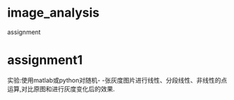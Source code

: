 # image_analysis
assignment
# assignment1
实验:使用matlab或python对随机- -张灰度图片进行线性、分段线性、非线性的点运算,对比原图和进行灰度变化后的效果.
